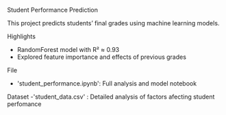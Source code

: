  Student Performance Prediction 

This project predicts students’ final grades using machine learning models.

Highlights
- RandomForest model with R² ≈ 0.93
- Explored feature importance and effects of previous grades

File
- 'student_performance.ipynb': Full analysis and model notebook

Dataset
-'student_data.csv' : Detailed analysis of factors afecting student perfomance

